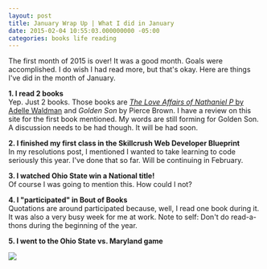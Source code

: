```yaml
---
layout: post
title: January Wrap Up | What I did in January
date: 2015-02-04 10:55:03.000000000 -05:00
categories: books life reading
---
```

<p>The first month of 2015 is over! It was a good month. Goals were accomplished. I do wish I had read more, but that's okay. Here are things I've did in the month of January.</p>
<p><strong>1. I read 2 books</strong><br />
Yep. Just 2 books. Those books are <a title="The Love Affairs of Nathaniel P by Adelle Waldman – Review" href="https://cheriedlampley.wordpress.com/2015/01/11/the-love-affairs-of-nathaniel-p-by-adelle-waldman-review/"><em>The Love Affairs of Nathaniel P</em> by Adelle Waldman</a> and <em>Golden Son</em> by Pierce Brown. I have a review on this site for the first book mentioned. My words are still forming for Golden Son. A discussion needs to be had though. It will be had soon.</p>
<p><strong>2. I finished my first class in the Skillcrush Web Developer Blueprint</strong><br />
In my resolutions post, I mentioned I wanted to take learning to code seriously this year. I've done that so far. Will be continuing in February.</p>
<p><strong>3. I watched Ohio State win a National title!<br />
</strong>Of course I was going to mention this. How could I not?</p>
<p><strong>4. I "participated" in Bout of Books</strong><br />
Quotations are around participated because, well, I read one book during it. It was also a very busy week for me at work. Note to self: Don't do read-a-thons during the beginning of the year.</p>
<p><strong>5. I went to the Ohio State vs. Maryland game</strong></p>
<p><img src="https://s3.amazonaws.com/f.cl.ly/items/091S0K3G331H3H2q3V1w/IMG_0641.JPG"/></p>
